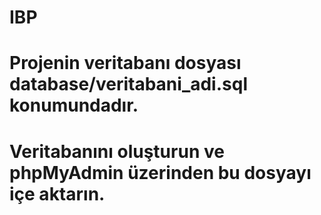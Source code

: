 # IBP
# Projenin veritabanı dosyası database/veritabani_adi.sql konumundadır.

# Veritabanını oluşturun ve phpMyAdmin üzerinden bu dosyayı içe aktarın.